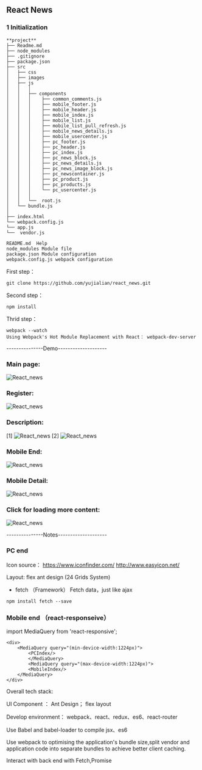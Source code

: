## React News

### 1 Initialization
```
**project**
├── Readme.md
├── node_modules
├── .gitignore
├── package.json
├── src
│   ├── css
│   ├── images
│   ├── js
│   │   │
│   │	├── components
│   │   │    ├── common_comments.js
│   │   │    ├── mobile_footer.js
│   │   │    ├── mobile_header.js
│   │   │    ├── mobile_index.js
│   │   │    ├── mobile_list.js
│   │   │    ├── mobile_list_pull_refresh.js
│   │   │    ├── mobile_news_details.js
│   │   │    ├── mobile_usercenter.js
│   │   │    ├── pc_footer.js
│   │   │    ├── pc_header.js
│   │   │    ├── pc_index.js
│   │   │    ├── pc_news_block.js
│   │   │    ├── pc_news_details.js
│   │   │    ├── pc_news_image_block.js
│   │   │    ├── pc_newscontainer.js
│   │   │    ├── pc_product.js
│   │   │    ├── pc_products.js
│   │   │    └── pc_usercenter.js
│   │   │
│   │   └──  root.js
│	└── bundle.js
│
├── index.html
└── webpack.config.js
└── app.js
└──  vendor.js
```
```
README.md  Help
node_modules Module file
package.json Module configuration
webpack.config.js webpack configuration
```

First step：
```
git clone https://github.com/yujialian/react_news.git
```
Second step：
```
npm install
```
Thrid step：
```
webpack --watch
Using Webpack's Hot Module Replacement with React： webpack-dev-server
```
---------------Demo--------------------

### Main page:

![React_news](https://s3.amazonaws.com/poly-screenshots.angel.co/Project/46/675944/02663dfc588078eb04a1653c5cd106b3-original.png)

### Register:

![React_news](https://s3.amazonaws.com/poly-screenshots.angel.co/Project/46/675944/48c4b98ad0a3bed6a6088c05e5ca3dc5-original.png)

### Description:
[1]
![React_news](https://s3.amazonaws.com/poly-screenshots.angel.co/Project/46/675944/1247f393ac28c431f8a49d97feb64f5a-original.png)
[2]
![React_news](https://s3.amazonaws.com/poly-screenshots.angel.co/Project/46/675944/6165055a16b52b9a5e2be08edcb10bd8-original.png)

### Mobile End:

![React_news](https://s3.amazonaws.com/poly-screenshots.angel.co/Project/46/675944/f7466362109efbc1f43aa4ac70ddb374-original.png)

### Mobile Detail:

![React_news](https://s3.amazonaws.com/poly-screenshots.angel.co/Project/46/675944/329043b493d5f6350a8b7ffc06b81a7a-original.png)

### Click for loading more content:

![React_news](https://s3.amazonaws.com/poly-screenshots.angel.co/Project/46/675944/c85c3c737a18c5525bf5c6dd2014819b-original.png)

---------------Notes--------------------

### PC end
Icon source：
https://www.iconfinder.com/
http://www.easyicon.net/

Layout: flex  ant design (24 Grids System)

- fetch （Framework）
Fetch data，just like ajax
```
npm install fetch --save

```

### Mobile end （react-responseive）
import MediaQuery from 'react-responsive';

```
<div>
	<MediaQuery query="(min-device-width:1224px)">
		<PCIndex/>
		</MediaQuery>
		<MediaQuery query="(max-device-width:1224px)">
		<MobileIndex/>
	</MediaQuery>
</div>
```


Overall tech stack:  

UI Component ： Ant Design； flex layout  

Develop environment： webpack、react、redux、es6、react-router  

Use Babel and babel-loader to compile jsx、es6  

Use webpack to optimising the application's bundle size,split vendor and application code into separate bundles to achieve better client caching.  

Interact with back end with Fetch,Promise  




